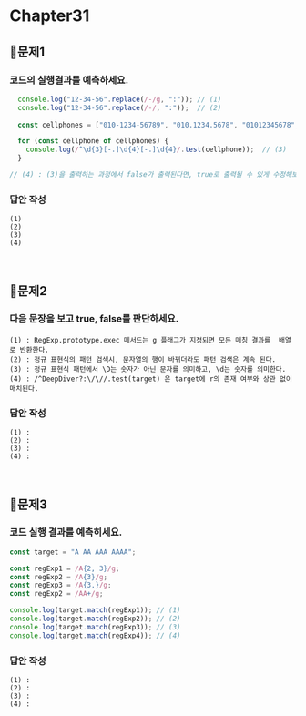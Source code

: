 # Chapter31
## 📌문제1
### 코드의 실행결과를 예측하세요.
```js
  console.log("12-34-56".replace(/-/g, ":")); // (1)
  console.log("12-34-56".replace(/-/, ":"));  // (2)
  
  const cellphones = ["010-1234-56789", "010.1234.5678", "01012345678", "02-2134-1233"];

  for (const cellphone of cellphones) {
    console.log(/^\d{3}[-.]\d{4}[-.]\d{4}/.test(cellphone));  // (3)
  }

// (4) : (3)을 출력하는 과정에서 false가 출력된다면, true로 출력될 수 있게 수정해보세요.

```
### 답안 작성
```
(1)
(2)
(3)
(4)
```

<br>

## 📌문제2

### 다음 문장을 보고 true, false를 판단하세요.

```
(1) : RegExp.prototype.exec 메서드는 g 플래그가 지정되면 모든 매칭 결과를  배열로 반환한다.
(2) : 정규 표현식의 패턴 검색시, 문자열의 행이 바뀌더라도 패턴 검색은 계속 된다.
(3) : 정규 표현식 패턴에서 \D는 숫자가 아닌 문자를 의미하고, \d는 숫자를 의미한다.
(4) : /^DeepDiver?:\/\//.test(target) 은 target에 r의 존재 여부와 상관 없이 매치된다.
```

### 답안 작성

```
(1) : 
(2) : 
(3) : 
(4) : 
```

<br>

## 📌문제3

### 코드 실행 결과를 예측히세요.

```js
const target = "A AA AAA AAAA";

const regExp1 = /A{2, 3}/g;
const regExp2 = /A{3}/g;
const regExp3 = /A{3,}/g;
const regExp2 = /AA+/g;

console.log(target.match(regExp1)); // (1)
console.log(target.match(regExp2)); // (2)
console.log(target.match(regExp3)); // (3)
console.log(target.match(regExp4)); // (4)
```

### 답안 작성

```
(1) :
(2) :
(3) : 
(4) :
```

<br>

